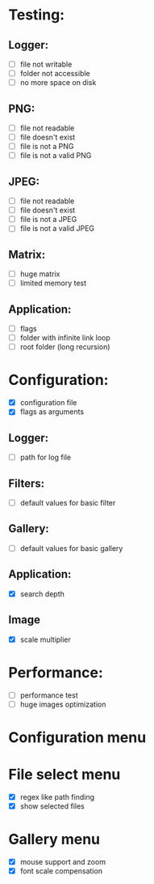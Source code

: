 # Testing:
## Logger:
- [ ] file not writable
- [ ] folder not accessible
- [ ] no more space on disk
## PNG:
- [ ] file not readable
- [ ] file doesn't exist
- [ ] file is not a PNG
- [ ] file is not a valid PNG
## JPEG:
- [ ] file not readable
- [ ] file doesn't exist
- [ ] file is not a JPEG
- [ ] file is not a valid JPEG
## Matrix:
- [ ] huge matrix
- [ ] limited memory test
## Application:
- [ ] flags
- [ ] folder with infinite link loop
- [ ] root folder (long recursion)

# Configuration:
- [x] configuration file
- [x] flags as arguments
## Logger:
- [ ] path for log file
## Filters:
- [ ] default values for basic filter
## Gallery:
- [ ] default values for basic gallery
## Application:
- [x] search depth
## Image
- [x] scale multiplier

# Performance:
- [ ] performance test
- [ ] huge images optimization

# Configuration menu

# File select menu
- [x] regex like path finding
- [x] show selected files

# Gallery menu
- [x] mouse support and zoom
- [x] font scale compensation
